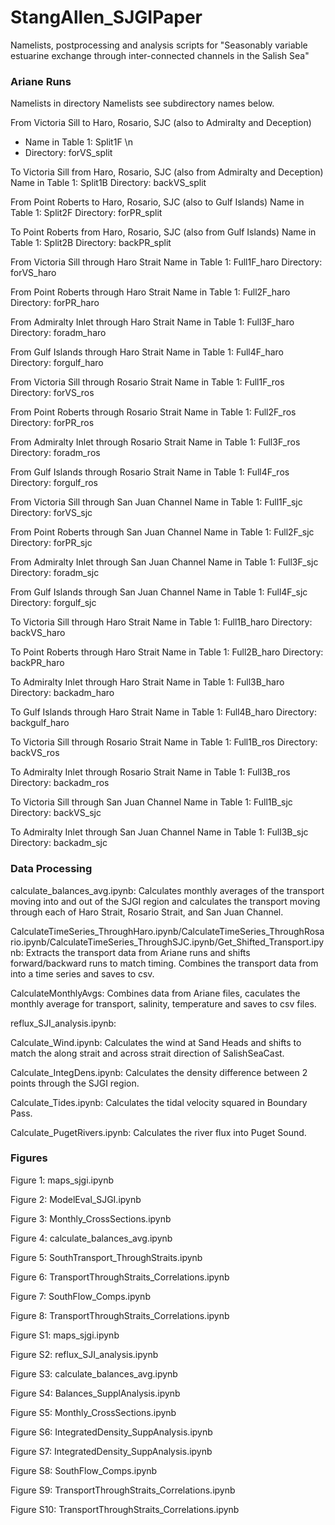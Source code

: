 # StangAllen_SJGIPaper

Namelists, postprocessing and analysis scripts for "Seasonably variable estuarine exchange through inter-connected channels in the Salish Sea"

### Ariane Runs ###

Namelists in directory Namelists see subdirectory names below.

From Victoria Sill to Haro, Rosario, SJC (also to Admiralty and Deception) 
   - Name in Table 1: Split1F \n
   - Directory: forVS_split

To Victoria Sill from Haro, Rosario, SJC (also from Admiralty and Deception)
   Name in Table 1: Split1B
   Directory: backVS_split

From Point Roberts to Haro, Rosario, SJC (also to Gulf Islands)
   Name in Table 1: Split2F
   Directory: forPR_split

To Point Roberts from Haro, Rosario, SJC (also from Gulf Islands)
   Name in Table 1: Split2B
   Directory: backPR_split

From Victoria Sill through Haro Strait
   Name in Table 1: Full1F_haro
   Directory: forVS_haro

From Point Roberts through Haro Strait
   Name in Table 1: Full2F_haro
   Directory: forPR_haro

From Admiralty Inlet through Haro Strait
   Name in Table 1: Full3F_haro
   Directory: foradm_haro

From Gulf Islands through Haro Strait
   Name in Table 1: Full4F_haro
   Directory: forgulf_haro

From Victoria Sill through Rosario Strait
   Name in Table 1: Full1F_ros
   Directory: forVS_ros

From Point Roberts through Rosario Strait
   Name in Table 1: Full2F_ros
   Directory: forPR_ros

From Admiralty Inlet through Rosario Strait
   Name in Table 1: Full3F_ros
   Directory: foradm_ros

From Gulf Islands through Rosario Strait
   Name in Table 1: Full4F_ros
   Directory: forgulf_ros

From Victoria Sill through San Juan Channel
   Name in Table 1: Full1F_sjc
   Directory: forVS_sjc

From Point Roberts through San Juan Channel
   Name in Table 1: Full2F_sjc
   Directory: forPR_sjc

From Admiralty Inlet through San Juan Channel
   Name in Table 1: Full3F_sjc
   Directory: foradm_sjc

From Gulf Islands through San Juan Channel
   Name in Table 1: Full4F_sjc
   Directory: forgulf_sjc

To Victoria Sill through Haro Strait
   Name in Table 1: Full1B_haro
   Directory: backVS_haro

To Point Roberts through Haro Strait
   Name in Table 1: Full2B_haro
   Directory: backPR_haro

To Admiralty Inlet through Haro Strait
   Name in Table 1: Full3B_haro
   Directory: backadm_haro

To Gulf Islands through Haro Strait
   Name in Table 1: Full4B_haro
   Directory: backgulf_haro

To Victoria Sill through Rosario Strait
   Name in Table 1: Full1B_ros
   Directory: backVS_ros

To Admiralty Inlet through Rosario Strait
   Name in Table 1: Full3B_ros
   Directory: backadm_ros

To Victoria Sill through San Juan Channel
   Name in Table 1: Full1B_sjc
   Directory: backVS_sjc

To Admiralty Inlet through San Juan Channel
   Name in Table 1: Full3B_sjc
   Directory: backadm_sjc

### Data Processing ###

calculate_balances_avg.ipynb: Calculates monthly averages of the transport moving into and out of the SJGI region and calculates the transport moving through each of Haro Strait, Rosario Strait, and San Juan Channel.

CalculateTimeSeries_ThroughHaro.ipynb/CalculateTimeSeries_ThroughRosario.ipynb/CalculateTimeSeries_ThroughSJC.ipynb/Get_Shifted_Transport.ipynb: Extracts the transport data from Ariane runs and shifts forward/backward runs to match timing. Combines the transport data from into a time series and saves to csv.

CalculateMonthlyAvgs: Combines data from Ariane files, caculates the monthly average for transport, salinity, temperature and saves to csv files.

reflux_SJI_analysis.ipynb:

Calculate_Wind.ipynb: Calculates the wind at Sand Heads and shifts to match the along strait and across strait direction of SalishSeaCast.

Calculate_IntegDens.ipynb: Calculates the density difference between 2 points through the SJGI region.

Calculate_Tides.ipynb: Calculates the tidal velocity squared in Boundary Pass.

Calculate_PugetRivers.ipynb: Calculates the river flux into Puget Sound.

### Figures ###

Figure 1: maps_sjgi.ipynb

Figure 2: ModelEval_SJGI.ipynb

Figure 3: Monthly_CrossSections.ipynb

Figure 4: calculate_balances_avg.ipynb

Figure 5: SouthTransport_ThroughStraits.ipynb

Figure 6: TransportThroughStraits_Correlations.ipynb

Figure 7: SouthFlow_Comps.ipynb

Figure 8: TransportThroughStraits_Correlations.ipynb

Figure S1: maps_sjgi.ipynb

Figure S2: reflux_SJI_analysis.ipynb

Figure S3: calculate_balances_avg.ipynb

Figure S4: Balances_SupplAnalysis.ipynb

Figure S5: Monthly_CrossSections.ipynb

Figure S6: IntegratedDensity_SuppAnalysis.ipynb

Figure S7: IntegratedDensity_SuppAnalysis.ipynb

Figure S8: SouthFlow_Comps.ipynb

Figure S9:  TransportThroughStraits_Correlations.ipynb

Figure S10: TransportThroughStraits_Correlations.ipynb